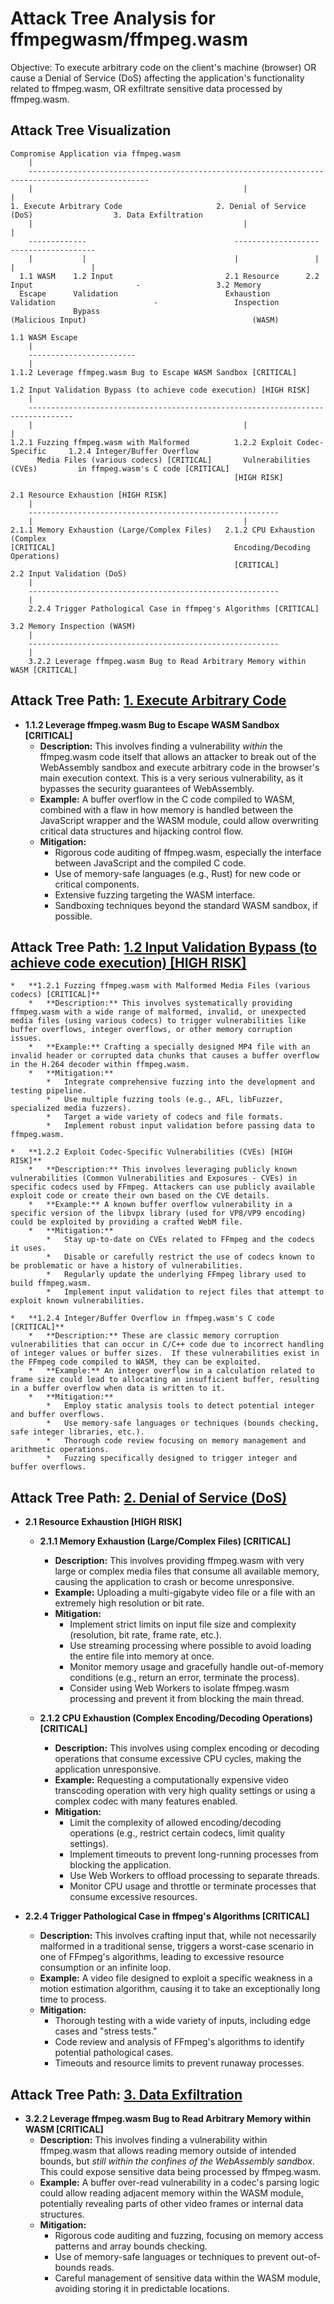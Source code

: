 # Attack Tree Analysis for ffmpegwasm/ffmpeg.wasm

Objective: To execute arbitrary code on the client's machine (browser) OR cause a Denial of Service (DoS) affecting the application's functionality related to ffmpeg.wasm, OR exfiltrate sensitive data processed by ffmpeg.wasm.

## Attack Tree Visualization

```
Compromise Application via ffmpeg.wasm
    |
    -------------------------------------------------------------------------------------------------
    |                                               |                                               |
1. Execute Arbitrary Code                     2. Denial of Service (DoS)                  3. Data Exfiltration
    |                                               |                                               |
    -------------                                 -------------------                             -------------------
    |           |                                 |                 |                             |                 |
  1.1 WASM    1.2 Input                         2.1 Resource      2.2 Input                       -                 3.2 Memory
  Escape      Validation                        Exhaustion       Validation                      -                 Inspection
              Bypass                                            (Malicious Input)                                     (WASM)

1.1 WASM Escape
    |
    ------------------------
    |
1.1.2 Leverage ffmpeg.wasm Bug to Escape WASM Sandbox [CRITICAL]

1.2 Input Validation Bypass (to achieve code execution) [HIGH RISK]
    |
    --------------------------------------------------------------------------------
    |                                               |                               |
1.2.1 Fuzzing ffmpeg.wasm with Malformed          1.2.2 Exploit Codec-Specific     1.2.4 Integer/Buffer Overflow
      Media Files (various codecs) [CRITICAL]       Vulnerabilities (CVEs)         in ffmpeg.wasm's C code [CRITICAL]
                                                  [HIGH RISK]

2.1 Resource Exhaustion [HIGH RISK]
    |
    --------------------------------------------------------
    |                                               |
2.1.1 Memory Exhaustion (Large/Complex Files)   2.1.2 CPU Exhaustion (Complex
[CRITICAL]                                        Encoding/Decoding Operations)
                                                  [CRITICAL]
2.2 Input Validation (DoS)
    |
    --------------------------------------------------------
    |
    2.2.4 Trigger Pathological Case in ffmpeg's Algorithms [CRITICAL]

3.2 Memory Inspection (WASM)
    |
    --------------------------------------------------------
    |
    3.2.2 Leverage ffmpeg.wasm Bug to Read Arbitrary Memory within WASM [CRITICAL]
```

## Attack Tree Path: [1. Execute Arbitrary Code](./attack_tree_paths/1__execute_arbitrary_code.md)

*   **1.1.2 Leverage ffmpeg.wasm Bug to Escape WASM Sandbox [CRITICAL]**
    *   **Description:** This involves finding a vulnerability *within* the ffmpeg.wasm code itself that allows an attacker to break out of the WebAssembly sandbox and execute arbitrary code in the browser's main execution context. This is a very serious vulnerability, as it bypasses the security guarantees of WebAssembly.
    *   **Example:** A buffer overflow in the C code compiled to WASM, combined with a flaw in how memory is handled between the JavaScript wrapper and the WASM module, could allow overwriting critical data structures and hijacking control flow.
    *   **Mitigation:**
        *   Rigorous code auditing of ffmpeg.wasm, especially the interface between JavaScript and the compiled C code.
        *   Use of memory-safe languages (e.g., Rust) for new code or critical components.
        *   Extensive fuzzing targeting the WASM interface.
        *   Sandboxing techniques beyond the standard WASM sandbox, if possible.

## Attack Tree Path: [1.2 Input Validation Bypass (to achieve code execution) [HIGH RISK]](./attack_tree_paths/1_2_input_validation_bypass__to_achieve_code_execution___high_risk_.md)

    *   **1.2.1 Fuzzing ffmpeg.wasm with Malformed Media Files (various codecs) [CRITICAL]**
        *   **Description:** This involves systematically providing ffmpeg.wasm with a wide range of malformed, invalid, or unexpected media files (using various codecs) to trigger vulnerabilities like buffer overflows, integer overflows, or other memory corruption issues.
        *   **Example:** Crafting a specially designed MP4 file with an invalid header or corrupted data chunks that causes a buffer overflow in the H.264 decoder within ffmpeg.wasm.
        *   **Mitigation:**
            *   Integrate comprehensive fuzzing into the development and testing pipeline.
            *   Use multiple fuzzing tools (e.g., AFL, libFuzzer, specialized media fuzzers).
            *   Target a wide variety of codecs and file formats.
            *   Implement robust input validation before passing data to ffmpeg.wasm.

    *   **1.2.2 Exploit Codec-Specific Vulnerabilities (CVEs) [HIGH RISK]**
        *   **Description:** This involves leveraging publicly known vulnerabilities (Common Vulnerabilities and Exposures - CVEs) in specific codecs used by FFmpeg. Attackers can use publicly available exploit code or create their own based on the CVE details.
        *   **Example:** A known buffer overflow vulnerability in a specific version of the libvpx library (used for VP8/VP9 encoding) could be exploited by providing a crafted WebM file.
        *   **Mitigation:**
            *   Stay up-to-date on CVEs related to FFmpeg and the codecs it uses.
            *   Disable or carefully restrict the use of codecs known to be problematic or have a history of vulnerabilities.
            *   Regularly update the underlying FFmpeg library used to build ffmpeg.wasm.
            *   Implement input validation to reject files that attempt to exploit known vulnerabilities.

    *   **1.2.4 Integer/Buffer Overflow in ffmpeg.wasm's C code [CRITICAL]**
        *   **Description:** These are classic memory corruption vulnerabilities that can occur in C/C++ code due to incorrect handling of integer values or buffer sizes.  If these vulnerabilities exist in the FFmpeg code compiled to WASM, they can be exploited.
        *   **Example:** An integer overflow in a calculation related to frame size could lead to allocating an insufficient buffer, resulting in a buffer overflow when data is written to it.
        *   **Mitigation:**
            *   Employ static analysis tools to detect potential integer and buffer overflows.
            *   Use memory-safe languages or techniques (bounds checking, safe integer libraries, etc.).
            *   Thorough code review focusing on memory management and arithmetic operations.
            *   Fuzzing specifically designed to trigger integer and buffer overflows.

## Attack Tree Path: [2. Denial of Service (DoS)](./attack_tree_paths/2__denial_of_service__dos_.md)

*   **2.1 Resource Exhaustion [HIGH RISK]**

    *   **2.1.1 Memory Exhaustion (Large/Complex Files) [CRITICAL]**
        *   **Description:** This involves providing ffmpeg.wasm with very large or complex media files that consume all available memory, causing the application to crash or become unresponsive.
        *   **Example:** Uploading a multi-gigabyte video file or a file with an extremely high resolution or bit rate.
        *   **Mitigation:**
            *   Implement strict limits on input file size and complexity (resolution, bit rate, frame rate, etc.).
            *   Use streaming processing where possible to avoid loading the entire file into memory at once.
            *   Monitor memory usage and gracefully handle out-of-memory conditions (e.g., return an error, terminate the process).
            *   Consider using Web Workers to isolate ffmpeg.wasm processing and prevent it from blocking the main thread.

    *   **2.1.2 CPU Exhaustion (Complex Encoding/Decoding Operations) [CRITICAL]**
        *   **Description:** This involves using complex encoding or decoding operations that consume excessive CPU cycles, making the application unresponsive.
        *   **Example:** Requesting a computationally expensive video transcoding operation with very high quality settings or using a complex codec with many features enabled.
        *   **Mitigation:**
            *   Limit the complexity of allowed encoding/decoding operations (e.g., restrict certain codecs, limit quality settings).
            *   Implement timeouts to prevent long-running processes from blocking the application.
            *   Use Web Workers to offload processing to separate threads.
            *   Monitor CPU usage and throttle or terminate processes that consume excessive resources.

*   **2.2.4 Trigger Pathological Case in ffmpeg's Algorithms [CRITICAL]**
    *   **Description:**  This involves crafting input that, while not necessarily malformed in a traditional sense, triggers a worst-case scenario in one of FFmpeg's algorithms, leading to excessive resource consumption or an infinite loop.
    *   **Example:**  A video file designed to exploit a specific weakness in a motion estimation algorithm, causing it to take an exceptionally long time to process.
    *   **Mitigation:**
        *   Thorough testing with a wide variety of inputs, including edge cases and "stress tests."
        *   Code review and analysis of FFmpeg's algorithms to identify potential pathological cases.
        *   Timeouts and resource limits to prevent runaway processes.

## Attack Tree Path: [3. Data Exfiltration](./attack_tree_paths/3__data_exfiltration.md)

*   **3.2.2 Leverage ffmpeg.wasm Bug to Read Arbitrary Memory within WASM [CRITICAL]**
    *   **Description:** This involves finding a vulnerability within ffmpeg.wasm that allows reading memory outside of intended bounds, but *still within the confines of the WebAssembly sandbox*. This could expose sensitive data being processed by ffmpeg.wasm.
    *   **Example:** A buffer over-read vulnerability in a codec's parsing logic could allow reading adjacent memory within the WASM module, potentially revealing parts of other video frames or internal data structures.
    *   **Mitigation:**
        *   Rigorous code auditing and fuzzing, focusing on memory access patterns and array bounds checking.
        *   Use of memory-safe languages or techniques to prevent out-of-bounds reads.
        *   Careful management of sensitive data within the WASM module, avoiding storing it in predictable locations.

